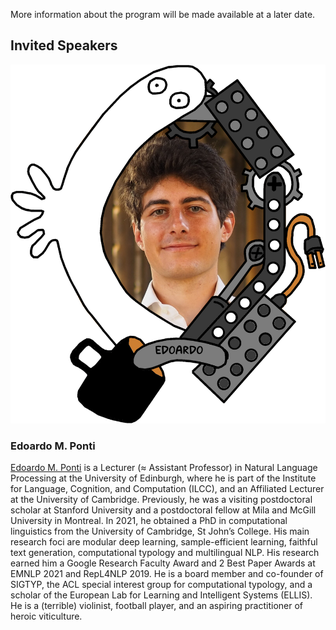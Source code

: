 More information about the program will be made available at a later date.

## Invited Speakers

![Edoardo M. Ponti](/assets/img/frame-EMP.png)

### Edoardo M. Ponti

[Edoardo M. Ponti](https://ducdauge.github.io/) is a Lecturer (≈ Assistant Professor) in Natural Language Processing at the University of Edinburgh, where he is part of the Institute for Language, Cognition, and Computation (ILCC), and an Affiliated Lecturer at the University of Cambridge. Previously, he was a visiting postdoctoral scholar at Stanford University and a postdoctoral fellow at Mila and McGill University in Montreal. In 2021, he obtained a PhD in computational linguistics from the University of Cambridge, St John’s College. His main research foci are modular deep learning, sample-efficient learning, faithful text generation, computational typology and multilingual NLP. His research earned him a Google Research Faculty Award and 2 Best Paper Awards at EMNLP 2021 and RepL4NLP 2019. He is a board member and co-founder of SIGTYP, the ACL special interest group for computational typology, and a scholar of the European Lab for Learning and Intelligent Systems (ELLIS). He is a (terrible) violinist, football player, and an aspiring practitioner of heroic viticulture.
